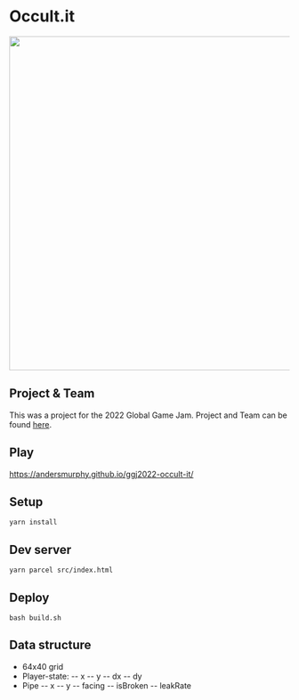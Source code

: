 # Occult.it

<img src="https://ggj.s3.amazonaws.com/styles/game_sidebar__wide/featured_image/2022/01/127813/header_0.png?itok=Ylv520Ov&timestamp=1643557075" width="600" />


## Project & Team

This was a project for the 2022 Global Game Jam. Project and Team can be found [here](https://globalgamejam.org/2022/games/occult-it-9).

## Play

https://andersmurphy.github.io/ggj2022-occult-it/

## Setup

```
yarn install
```

## Dev server

```
yarn parcel src/index.html
```

## Deploy

```
bash build.sh
```

## Data structure

- 64x40 grid
- Player-state:
-- x
-- y
-- dx
-- dy
- Pipe
-- x
-- y
-- facing
-- isBroken
-- leakRate
